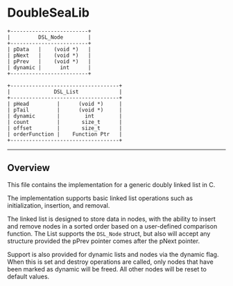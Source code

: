 # DoubleSeaLib

    +-------------------------+
    |         DSL_Node        |
    +-------------------------+
    | pData   |    (void *)   |
    | pNext   |    (void *)   |
    | pPrev   |    (void *)   |
    | dynamic |      int      |
    +-------------------------+

    +-----------------------------------+
    |              DSL_List             |
    +-----------------------------------+
    | pHead         |      (void *)     |
    | pTail         |      (void *)     |
    | dynamic       |        int        |
    | count         |       size_t      |
    | offset        |       size_t      |
    | orderFunction |    Function Ptr   |
    +-----------------------------------+
---

## Overview

This file contains the implementation for a generic doubly linked list in C.  

The implementation supports basic linked list operations such as initialization, insertion, and removal.

The linked list is designed to store data in nodes, with the ability to insert and remove nodes in a sorted order based on a user-defined comparison function. The List supports the `DSL_Node` struct, but also will accept any structure provided the pPrev pointer comes after the pNext pointer.

Support is also provided for dynamic lists and nodes via the dynamic flag. When this is set and destroy operations are called, only nodes that have been marked as dynamic will be freed. All other nodes will be reset to default values.
